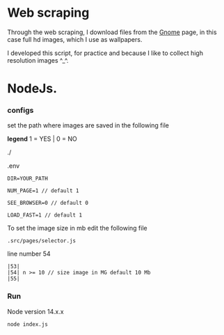 # Web scraping

Through the web scraping, I download files from the [Gnome](https://www.gnome-look.org/browse/cat/) page, in this case full hd images, which I use as wallpapers.

I developed this script, for practice and because I like to collect high resolution images ^\_^.

# NodeJs.

### configs

set the path where images are saved in the following file

**legend**
1 = YES | 0 = NO

./

.env

```
DIR=YOUR_PATH

NUM_PAGE=1 // default 1

SEE_BROWSER=0 // default 0

LOAD_FAST=1 // default 1
```

To set the image size in mb edit the following file
```
.src/pages/selector.js
```

line number 54

```
|53|
|54| n >= 10 // size image in MG default 10 Mb
|55|
```

### Run

Node version 14.x.x

```
node index.js
```
